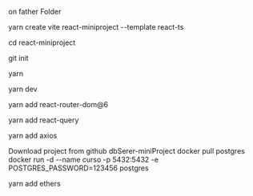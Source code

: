 on father Folder

yarn create vite react-miniproject --template react-ts

cd react-miniproject

git init

yarn

yarn dev

yarn add react-router-dom@6

yarn add react-query

yarn add axios  

Download project from github dbSerer-miniProject
docker pull postgres
docker run -d --name curso -p 5432:5432 -e POSTGRES_PASSWORD=123456 postgres

yarn add ethers